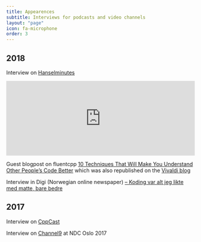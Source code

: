 ```yaml
---
title: Appearences
subtitle: Interviews for podcasts and video channels
layout: "page"
icon: fa-microphone
order: 3
---
```


## 2018

Interview on [Hanselminutes](https://hanselminutes.com/638/c-and-browser-monoculture-with-vivaldis-patricia-aas)

<iframe src='https://embed.simplecast.com/754c4dd1' width='100%' frameborder='0' height='200px' scrolling='no' seamless></iframe>

Guest blogpost on fluentcpp [10 Techniques That Will Make You Understand Other People’s Code Better](https://www.fluentcpp.com/2018/06/05/10-techniques-that-will-make-you-understand-other-peoples-code-better/) which was also republished on the [Vivaldi blog](https://vivaldi.com/blog/10-techniques-that-will-make-you-understand-other-peoples-code-better/)

Interview in Digi (Norwegian online newspaper) [– Koding var alt jeg likte med matte, bare bedre](https://www.digi.no/artikler/koding-var-alt-jeg-likte-med-matte-bare-bedre/415558?key=nNywxlU6)

## 2017

Interview on [CppCast](http://cppcast.com/2017/09/patricia-aas/)

Interview on [Channel9](https://channel9.msdn.com/Events/NDC/NDC-Oslo-2017/C9L15) at NDC Oslo 2017